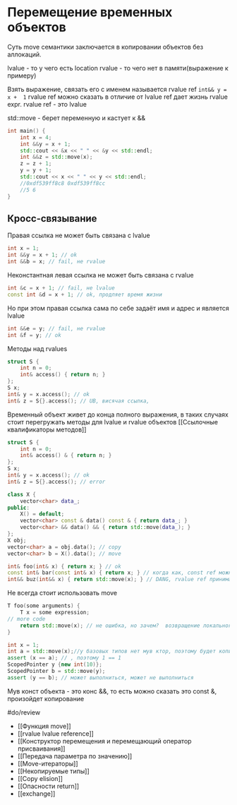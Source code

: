 # Перемещение временных объектов
Суть move семантики заключается в копировании объектов без аллокаций.

lvalue - то у чего есть location
rvalue - то чего нет в памяти(выражение к примеру)

Взять выражение, связать его с именем называется rvalue ref  `int&& y = x +  1`  rvalue ref можно сказать в отличие от lvalue ref дает жизнь rvalue expr. rvalue ref - это lvalue

std::move - берет переменную и кастует к &&

```cpp
int main() {
	int x = 4;
	int &&y = x + 1;
	std::cout << &x << " " << &y << std::endl;
	int &&z = std::move(x);
	z = z + 1;
	y = y + 1;
	std::cout << x << " " << y << std::endl;
	//0xdf539ff8c8 0xdf539ff8cc
	//5 6
}
```

## Кросс-связывание 
Правая ссылка не может быть связана с lvalue 
```cpp
int x = 1; 
int &&y = x + 1; // ok 
int &&b = x; // fail, не rvalue
```

Неконстантная левая ссылка не может быть связана с rvalue 

```cpp
int &c = x + 1; // fail, не lvalue 
const int &d = x + 1; // ok, продляет время жизни
```

Но при этом правая ссылка сама по себе задаёт имя и адрес и является lvalue 

```cpp
int &&e = y; // fail, не rvalue 
int &f = y; // ok
```

Методы над rvalues

```cpp
struct S {  
    int n = 0;  
    int& access() { return n; }  
};  
S x;  
int& y = x.access(); // ok  
int& z = S{}.access(); // UB, висячая ссылка, 
```

Временный объект живет до конца полного выражения, в таких случаях стоит перегружать методы для lvalue и rvalue объектов [[Ссылочные квалификаторы методов]]

```cpp
struct S {  
    int n = 0;  
    int& access() & { return n; }  
};  
S x;  
int& y = x.access(); // ok  
int& z = S{}.access(); // error 
```


```cpp
class X {  
    vector<char> data_;  
public:  
    X() = default;  
    vector<char> const & data() const & { return data_; }  
    vector<char> && data() && { return std::move(data_); }  
};  
X obj;  
vector<char> a = obj.data(); // copy  
vector<char> b = X().data(); // move
```

```cpp
int& foo(int& x) { return x; } // ok  
const int& bar(const int& x) { return x; } // когда как, const ref можно продлять жизнь временным объектам  
int&& buz(int&& x) { return std::move(x); } // DANG, rvalue ref принимает только временные объекты
```

Не всегда стоит использовать move

```cpp
T foo(some arguments) {  
    T x = some expression;  
// more code  
    return std::move(x); // не ошибка, но зачем?  возвращение локального значение это rvalue, move ctor все равно на обратной стороне, если использовать мув отрубится RVO
}
```

```cpp
int x = 1;  
int a = std::move(x);//у базовых типов нет мув ктор, поэтому будет копирование  
assert (x == a); // , поэтому 1 == 1
ScopedPointer y {new int(10)};  
ScopedPointer b = std::move(y);  
assert (y == b); // может выполниться, может не выполниться 
```

Мув конст объекта - это конс &&, то есть можно сказать это const &, произойдет копирование

#do/review 

* [[Функция move]]
* [[rvalue lvalue reference]]
* [[Конструктор перемещения и перемещающий оператор присваивания]]
* [[Передача параметра по значению]]
* [[Move-итераторы]]
* [[Некопируемые типы]]
* [[Copy elision]]
* [[Опасности return]]
* [[exchange]]